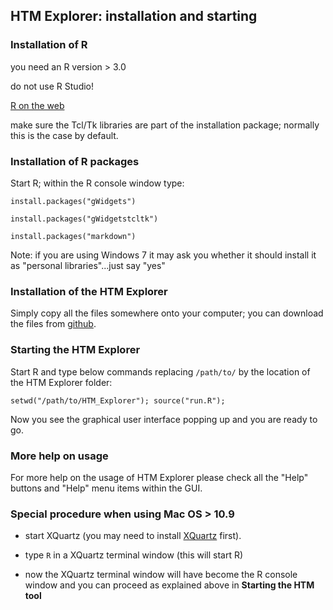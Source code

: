 ## HTM Explorer: installation and starting ##


### Installation of R ###

you need an R version > 3.0

do not use R Studio!

[R on the web](http://www.r-project.org/)

make sure the Tcl/Tk libraries are part of the installation package; normally this is the case by default.


### Installation of R packages ###

Start R; within the R console window type:

`install.packages("gWidgets")`

`install.packages("gWidgetstcltk")`

`install.packages("markdown")`

Note: if you are using Windows 7 it may ask you whether it should install it as "personal libraries"...just say "yes"


### Installation of the HTM Explorer ###

Simply copy all the files somewhere onto your computer; you can download the files from [github](
https://github.com/tischi/HTM_Explorer/archive/master.zip).


### Starting the HTM Explorer ###

Start R and type below commands replacing `/path/to/` by the location of the HTM Explorer folder:

`setwd("/path/to/HTM_Explorer"); source("run.R");`

Now you see the graphical user interface popping up and you are ready to go. 

### More help on usage ###

For more help on the usage of HTM Explorer please check all the "Help" buttons and "Help" menu items within the GUI.


### Special procedure when using Mac OS > 10.9 ###

- start XQuartz (you may need to install [XQuartz](https://xquartz.macosforge.org/landing/) first).

- type `R` in a XQuartz terminal window (this will start R)

- now the XQuartz terminal window will have become the R console window and you can proceed as explained above in __Starting the HTM tool__ 